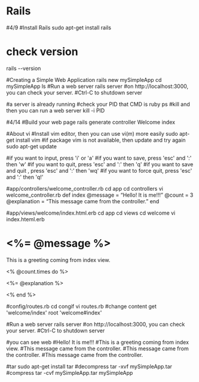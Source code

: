 # Rails

#4/9
#Install Rails
sudo apt-get install rails
# check version
rails --version


#Creating a Simple Web Application
rails new mySimpleApp
cd mySimpleApp
ls
#Run a web server
rails server
#on http://localhost:3000, you can check your server.
#Ctrl-C to shutdown server


#a server is already running
#check your PID that CMD is ruby
ps
#kill and then you can run a web server
kill -i PID


#4/14
#Build your web page
rails generate controller Welcome index

#About vi
#Install vim editor, then you can use vi(m) more easily
sudo apt-get install vim
#if package vim is not available, then update and try again
sudo apt-get update

#if you want to input, press 'i' or 'a'
#if you want to save, press 'esc' and ':' then 'w'
#if you want to quit, press 'esc' and ':' then 'q'
#if you want to save and quit , press 'esc' and ':' then 'wq'
#if you want to force quit, press 'esc' and ':' then 'q!'

#app/controllers/welcome_controller.rb
cd app
cd controllers
vi welcome_controller.rb
def index
  @message = “Hello! It is me!!!”
  @count = 3
  @explanation = “This message came from the controller.” 
end


#app/views/welcome/index.html.erb
cd app
cd views
cd welcome
vi index.hteml.erb
<h1><%= @message %></h1>
<p>This is a greeting coming from index view.</p>

<% @count.times do %> 
<p><%= @explanation %></p>
    <% end %>


#config/routes.rb
cd congif
vi routes.rb
#change content get 'welcome/index'
root 'welcome#index'

#Run a web server
rails server
#on http://localhost:3000, you can check your server.
#Ctrl-C to shutdown server

#you can see web
#Hello! It is me!!!
#This is a greeting coming from index view.
#This message came from the controller.
#This message came from the controller.
#This message came from the controller.


#tar
sudo apt-get install tar
#decompress
tar -xvf mySimpleApp.tar
#compress
tar -cvf mySimpleApp.tar mySimpleApp
